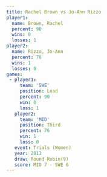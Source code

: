 ```yaml
---
title: Rachel Brown vs Jo-Ann Rizzo
player1:             
  name: Brown, Rachel
  percent: 90        
  wins: 0            
  losses: 1          
player2:             
  name: Rizzo, Jo-Ann
  percent: 76        
  wins: 1            
  losses: 0          
games:
 - player1:        
     team: 'SWE'   
     position: Lead
     percent: 90   
     win: 0        
     loss: 1       
   player2:         
     team: 'MID'    
     position: Third
     percent: 76    
     win: 1         
     loss: 0        
   event: Trials (Women)
   year: 2013           
   draw: Round Robin(9) 
   score: MID 7 - SWE 6 
---
```

